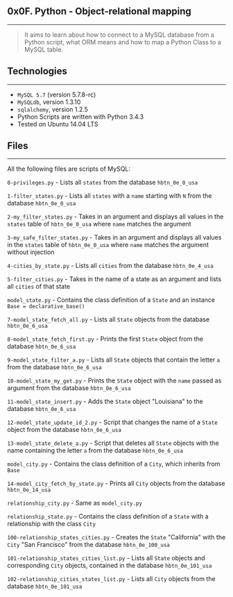 ## 0x0F. Python - Object-relational mapping
---
> It aims to learn about how to connect to a MySQL database from a Python script, what ORM means and how to map a Python Class to a MySQL table.



## Technologies
---
* `MySQL 5.7` (version 5.7.8-rc)
* `MySQLdb`, version 1.3.10
* `sqlalchemy`, version 1.2.5
* Python Scripts are written with Python 3.4.3
* Tested on Ubuntu 14.04 LTS

## Files
---

All the following files are scripts of MySQL:

`0-privileges.py` - Lists all `states` from the database `hbtn_0e_0_usa`

`1-filter_states.py` - Lists all `states` with a `name` starting with `N` from the database `hbtn_0e_0_usa` 

`2-my_filter_states.py` - Takes in an argument and displays all values in the `states` table of `hbtn_0e_0_usa` where `name` matches the argument 

`3-my_safe_filter_states.py` - Takes in an argument and displays all values in the `states` table of `hbtn_0e_0_usa` where `name` matches the argument without injection 

`4-cities_by_state.py` - Lists all `cities` from the database `hbtn_0e_4_usa` 

`5-filter_cities.py` - Takes in the name of a state as an argument and lists all `cities` of that state 

`model_state.py` -  Contains the class definition of a `State` and an instance `Base = declarative_base()` 

`7-model_state_fetch_all.py` - Lists all `State` objects from the database `hbtn_0e_6_usa` 

`8-model_state_fetch_first.py` - Prints the first `State` object from the database `hbtn_0e_6_usa` 

`9-model_state_filter_a.py` - Lists all `State` objects that contain the letter `a` from the database `hbtn_0e_6_usa` 

`10-model_state_my_get.py` -  Prints the `State` object with the `name` passed as argument from the database `hbtn_0e_6_usa` 

`11-model_state_insert.py` - Adds the `State` object "Louisiana" to the database `hbtn_0e_6_usa` 

`12-model_state_update_id_2.py` -  Script that changes the name of a `State` object from the database `hbtn_0e_6_usa` 

`13-model_state_delete_a.py` - Script that deletes all `State` objects with the name containing the letter `a` from the database `hbtn_0e_6_usa` 

`model_city.py` - Contains the class definition of a `City`, which inherits from `Base` 

`14-model_city_fetch_by_state.py` - Prints all `City` objects from the database `hbtn_0e_14_usa` 

`relationship_city.py` - Same as `model_city.py` 

`relationship_state.py` - Contains the class definition of a `State` with a relationship with the class `City` 

`100-relationship_states_cities.py` - Creates the `State` "California" with the `City` "San Francisco" from the database `hbtn_0e_100_usa` 

`101-relationship_states_cities_list.py` - Lists all `State` objects and corresponding `City` objects, contained in the database `hbtn_0e_101_usa` 

`102-relationship_cities_states_list.py` - Lists all `City` objects from the database `hbtn_0e_101_usa` 
